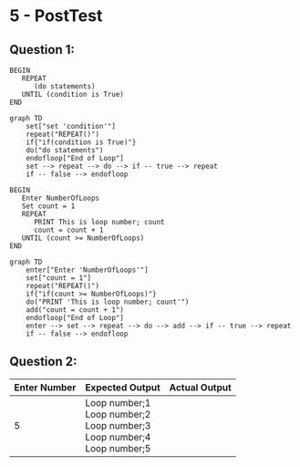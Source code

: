 # 5 - PostTest

## Question 1:

```pseudocode
BEGIN
   REPEAT
      (do statements)
   UNTIL (condition is True)
END
```

```mermaid
graph TD
	set["set 'condition'"]
	repeat("REPEAT()")
	if{"if(condition is True)"}
	do("do statements")
	endofloop["End of Loop"]
	set --> repeat --> do --> if -- true --> repeat
	if -- false --> endofloop
```

```pseudocode
BEGIN
   Enter NumberOfLoops
   Set count = 1
   REPEAT
      PRINT This is loop number; count
      count = count + 1
   UNTIL (count >= NumberOfLoops)
END
```

```mermaid
graph TD
	enter["Enter 'NumberOfLoops'"]
	set["count = 1"]
	repeat("REPEAT()")
	if{"if(count >= NumberOfLoops)"}
	do("PRINT 'This is loop number; count'")
	add("count = count + 1")
	endofloop["End of Loop"]
	enter --> set --> repeat --> do --> add --> if -- true --> repeat
	if -- false --> endofloop
```

## Question 2:

| Enter Number | Expected Output                                              | Actual Output |
| ------------ | ------------------------------------------------------------ | ------------- |
| 5            | Loop number;1 <br/>Loop number;2<br/>Loop number;3<br/>Loop number;4<br/>Loop number;5 |               |

